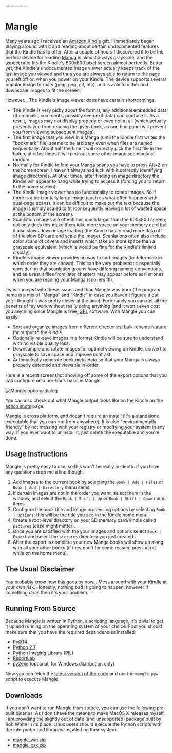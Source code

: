 =======
# Mangle #

Many years ago I received an [Amazon Kindle](http://en.wikipedia.org/wiki/Kindle) gift. I immediately began playing
around with it and reading about certain undocumented features that the Kindle has to offer. After a couple of hours I
discovered it to be the perfect device for reading [Manga](http://en.wikipedia.org/wiki/Manga) is almost always
grayscale, and the aspect ratio fits the Kindle's 600x800 pixel screen almost perfectly. Better yet, the Kindle's
undocumented image viewer actually keeps track of the last image you viewed and thus you are always able to return to
the page you left off on when you power on your Kindle. The device supports several popular image formats (jpeg, png,
gif, etc), and is able to dither and downscale images to fit the screen.

However... The Kindle's image viewer does have certain shortcomings:

*   The Kindle is very picky about file format; any additional embedded data (thumbnails, comments, possibly even exif
    data) can confuse it. As a result, images may not display properly or even not at all (which actually prevents you
    from reading the given book, as one bad panel will prevent you from viewing subsequent images).
*   The first image that you view in a Manga (until the Kindle first writes the "bookmark" file) seems to be arbitrary
    even when files are named sequentially.  About half the time it will correctly pick the first file in the batch, at
    other times it will pick out some other image seemingly at random.
*   Normally for Kindle to find your Manga scans you have to press Alt+Z on the home screen. I haven't always had luck
    with it correctly identifying image directories. At other times, after finding an image directory the Kindle will
    appear to hang while trying to access it (forcing you to return to the home screen).
*   The Kindle image viewer has no functionality to rotate images. So if there is a horizontally large image (such as
    what often happens with dual-page scans), it can be difficult to make out the text because the image is simply
    scaled to fit (consequently leaving a lot of wasted space at the bottom of the screen).
*   Scanlation images are oftentimes much larger than the 600x800 screen; not only does this make them take more space
    on your memory card but it also slows down image loading (the Kindle has to read more data off of the slow SD card
    and scale the image). Scanlations often also include color scans of covers and inserts which take up more space than
    a grayscale equivalent (which is would be fine for the Kindle's limited display).
*   Kindle's image viewer provides no way to sort images (to determine in which order they are shown). This can be very
    problematic especially considering that scanlation groups have differing naming conventions, and as a result files
    from later chapters may appear before earlier ones when you are reading your Manga (spoilers ftl).

I was annoyed with these issues and thus Mangle was born (the program name is a mix of "Manga" and "Kindle" in case you
haven't figured it out yet; I thought it was pretty clever at the time). Fortunately you can get all the benefits of my
work without really doing anything (and it won't even cost you anything since Mangle is free,
[GPL](http://www.gnu.org/licenses/gpl-3.0.txt) software.  With Mangle you can easily:

*   Sort and organize images from different directories; bulk rename feature for output to the Kindle.
*   Optionally re-save images in a format Kindle will be sure to understand with no visible quality loss.
*   Downsample and rotate images for optimal viewing on Kindle, convert to grayscale to save space and improve contrast.
*   Automatically generate book meta-data so that your Manga is always properly detected and viewable in-order.

Here is a recent screenshot showing off some of the export options that you can configure on a per-book basis in Mangle:

![Mangle options dialog](http://foosoft.net/projects/mangle/img/options.png)

You can also check out what Mangle output looks like on the Kindle on the [action
shots](http://foosoft.net/projects/mangle/action/) page.

Mangle is cross platform, and doesn't require an install (it's a standalone executable that you can run from anywhere).
It is also "environmentally friendly" by not messing with your registry or modifying your system in any way.  If you
ever want to uninstall it, just delete the executable and you're done.

## Usage Instructions ##

Mangle is pretty easy to use, so this won't be really in-depth. If you have any questions drop me a line though.

1.  Add images to the current book by selecting the `Book | Add | Files` or `Book | Add | Directory` menu items.
2.  If certain images are not in the order you want, select them in the window, and select the `Book | Shift | Up` or
    `Book | Shift | Down` menu items.
3.  Configure the book title and image processing options by selecting `Book | Options`; this will be the title you see
    in the Kindle home menu.
4.  Create a root-level directory on your SD memory card/Kindle called `pictures` (case might matter).
5.  Once you are satisfied with the your images and options select `Book | Export` and select the `pictures` directory
    you just created.
6.  After the export is complete your new Manga books will show up along with all your other books (if they don't for
    some reason, press `Alt+Z` while on the home menu).

## The Usual Disclaimer ##

You probably know how this goes by now... Mess around with your Kindle at your own risk. Honestly, nothing bad is going
to happen; however if something *does* then it's your problem.

## Running From Source ##

Because Mangle is written in Python, a scripting language, it's trivial to get it up and running on the operating system
of your choice. First you should make sure that you have the required dependencies installed:

*   [PyQT4](http://www.riverbankcomputing.com/software/pyqt/download)
*   [Python 2.7](http://www.python.org/download/releases/2.7/)
*   [Python Imaging Library (PIL)](http://www.pythonware.com/products/pil/)
*   [ReportLab](https://pypi.python.org/pypi/reportlab)
*   [py2exe](http://www.py2exe.org/) (optional, for Windows distribution only)

Now you can fetch the [latest version of the code](https://github.com/FooSoft/mangle/) and run the `mangle.pyw` script
to execute Mangle.

## Downloads ##

If you don't want to run Mangle from source, you can use the following pre-built binaries. As I don't have the means to
make MacOS X releases myself, I am providing the slightly out of date (and unsupported) package built by Rob White in
its place. Linux users should execute the Python scripts with the interpreter and libraries installed on their system.

*  [magnle_win.zip](http://dl.foosoft.net/mangle/mangle_win.zip)
*  [mangle_osx.zip](http://dl.foosoft.net/mangle/mangle_osx.zip)
